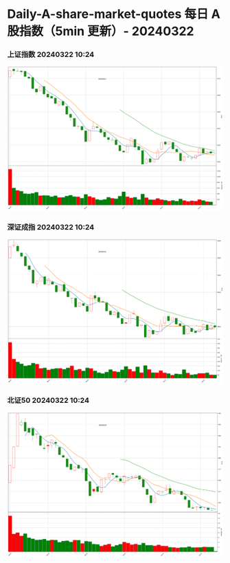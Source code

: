
# Daily-A-share-market-quotes 每日 A 股指数（5min 更新）- 20240322

### 上证指数 20240322 10:24
![](./fig/2024/3/20240322-sh000001.png)

### 深证成指 20240322 10:24
![](./fig/2024/3/20240322-sz399001.png)

### 北证50 20240322 10:24
![](./fig/2024/3/20240322-bj899050.png)
